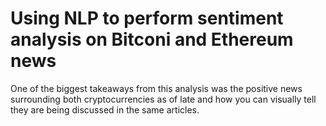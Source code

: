 # Using NLP to perform sentiment analysis on Bitconi and Ethereum news

One of the biggest takeaways from this analysis was the positive news surrounding both cryptocurrencies as of late and how you can visually tell they are being discussed in the same articles. 
